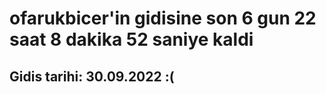 # ofarukbicer'in gidisine son 6 gun 22 saat 8 dakika 52 saniye kaldi

## Gidis tarihi: 30.09.2022 :(
